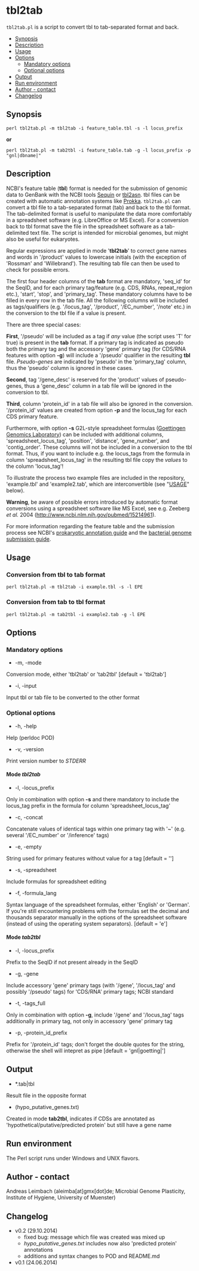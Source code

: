 tbl2tab
=======

`tbl2tab.pl` is a script to convert tbl to tab-separated format and back.

* [Synopsis](#synopsis)
* [Description](#description)
* [Usage](#usage)
* [Options](#options)
  * [Mandatory options](#mandatory-options)
  * [Optional options](#optional-options)
* [Output](#output)
* [Run environment](#run-environment)
* [Author - contact](#author---contact)
* [Changelog](#changelog)

## Synopsis

    perl tbl2tab.pl -m tbl2tab -i feature_table.tbl -s -l locus_prefix

**or**

    perl tbl2tab.pl -m tab2tbl -i feature_table.tab -g -l locus_prefix -p "gnl|dbname|"

## Description

NCBI's feature table (**tbl**) format is needed for the submission of genomic data to GenBank with the NCBI tools [Sequin](http://www.ncbi.nlm.nih.gov/Sequin/) or [tbl2asn](http://www.ncbi.nlm.nih.gov/genbank/tbl2asn2). tbl files can be created with automatic annotation systems like [Prokka](http://www.vicbioinformatics.com/software.prokka.shtml). `tbl2tab.pl` can convert a tbl file to a tab-separated format (tab) and back to the tbl format. The tab-delimited format is useful to manipulate the data more comfortably in a spreadsheet software (e.g. LibreOffice or MS Excel). For a conversion back to tbl format save the file in the spreadsheet software as a tab-delimited text file. The script is intended for microbial genomes, but might also be useful for eukaryotes.

Regular expressions are applied in mode '**tbl2tab**' to correct gene names and words in '/product' values  to lowercase initials (with the exception of 'Rossman' and 'Willebrand'). The resulting tab file can then be used to check for possible errors.

The first four header columns of the **tab** format are mandatory, 'seq_id' for the SeqID, and for each primary tag/feature (e.g. CDS, RNAs, repeat_region etc.), 'start', 'stop', and 'primary_tag'. These mandatory columns have to be filled in every row in the tab file. All the following columns will be included as tags/qualifiers (e.g. '/locus_tag', '/product', '/EC_number', '/note' etc.) in the conversion to the tbl file if a value is present.

There are three special cases:

**First**, '/pseudo' will be included as a tag if *any* value (the script uses 'T' for true) is present in the **tab** format. If a primary tag is indicated as pseudo both the primary tag and the accessory 'gene' primary tag (for CDS/RNA features with option **-g**) will include a '/pseudo' qualifier in the resulting **tbl** file. *Pseudo-genes* are indicated by 'pseudo' in the 'primary_tag' column, thus the 'pseudo' column is ignored in these cases.

**Second**, tag '/gene_desc' is reserved for the 'product' values of pseudo-genes, thus a 'gene_desc' column in a tab file will be ignored in the conversion to tbl.

**Third**, column 'protein_id' in a tab file will also be ignored in the conversion. '/protein_id' values are created from option **-p** and the locus_tag for each CDS primary feature.

Furthermore, with option **-s** G2L-style spreadsheet formulas ([Goettingen Genomics Laboratory](http://appmibio.uni-goettingen.de/)) can be included with additional columns, 'spreadsheet_locus_tag', 'position', 'distance', 'gene_number', and 'contig_order'. These columns will not be included in a conversion to the tbl format. Thus, if you want to include e.g. the locus_tags from the formula in column 'spreadsheet_locus_tag' in the resulting tbl file copy the *values* to the column 'locus_tag'!

To illustrate the process two example files are included in the repository, 'example.tbl' and 'example2.tab', which are interconvertible (see "[USAGE](#usage)" below).

**Warning**, be aware of possible errors introduced by automatic format conversions using a spreadsheet software like MS Excel, see e.g. Zeeberg *et al.* 2004 (http://www.ncbi.nlm.nih.gov/pubmed/15214961).

For more information regarding the feature table and the submission process see NCBI's [prokaryotic annotation guide](http://www.ncbi.nlm.nih.gov/genbank/genomesubmit) and the [bacterial genome submission guide](http://www.ncbi.nlm.nih.gov/genbank/genomesubmit_annotation).

## Usage

### Conversion from tbl to tab format

    perl tbl2tab.pl -m tbl2tab -i example.tbl -s -l EPE

### Conversion from tab to tbl format

    perl tbl2tab.pl -m tab2tbl -i example2.tab -g -l EPE

## Options

### Mandatory options

* -m, -mode

Conversion mode, either 'tbl2tab' or 'tab2tbl' [default = 'tbl2tab']

* -i, -input

Input tbl or tab file to be converted to the other format

### Optional options

* -h, -help

Help (perldoc POD)

* -v, -version

Print version number to *STDERR*

#### Mode *tbl2tab*

* -l, -locus_prefix

Only in combination with option **-s** and there mandatory to include the locus_tag prefix in the formula for column 'spreadsheet_locus_tag'

* -c, -concat

Concatenate values of identical tags within one primary tag with '~' (e.g. several '/EC_number' or '/inference' tags)

* -e, -empty

String used for primary features without value for a tag [default = '']

* -s, -spreadsheet

Include formulas for spreadsheet editing

* -f, -formula_lang

Syntax language of the spreadsheet formulas, either 'English' or 'German'. If you're still encountering problems with the formulas set the decimal and thousands separator manually in the options of the spreadsheet software (instead of using the operating system separators). [default = 'e']

#### Mode *tab2tbl*

* -l, -locus_prefix

Prefix to the SeqID if not present already in the SeqID

* -g, -gene

Include accessory 'gene' primary tags (with '/gene', '/locus_tag' and possibly '/pseudo' tags) for 'CDS/RNA' primary tags; NCBI standard

* -t, -tags_full

Only in combination with option **-g**, include '/gene' and '/locus_tag' tags additionally in primary tag, not only in accessory 'gene' primary tag

* -p, -protein_id_prefix

Prefix for '/protein_id' tags; don't forget the double quotes for the string, otherwise the shell will intepret as pipe [default = 'gnl|goetting|']

## Output

* *.tab|tbl

Result file in the opposite format

* (hypo_putative_genes.txt)

Created in mode **tab2tbl**, indicates if CDSs are annotated as
'hypothetical/putative/predicted protein' but still have a gene name

## Run environment

The Perl script runs under Windows and UNIX flavors.

## Author - contact

Andreas Leimbach (aleimba[at]gmx[dot]de; Microbial Genome Plasticity, Institute of Hygiene, University of Muenster)

## Changelog

* v0.2 (29.10.2014)
    * fixed bug: message which file was created was mixed up
    * *hypo_putative_genes.txt* includes now also 'predicted protein' annotations
    * additions and syntax changes to POD and README.md
* v0.1 (24.06.2014)
